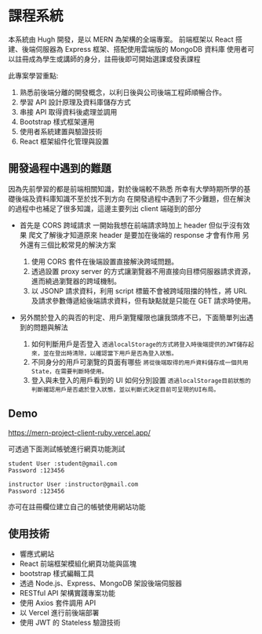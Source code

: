 # 課程系統

本系統由 Hugh 開發，是以 MERN 為架構的全端專案。
前端框架以 React 搭建、後端伺服器為 Express 框架、搭配使用雲端版的 MongoDB 資料庫
使用者可以註冊成為學生或講師的身分，註冊後即可開始選課或發表課程

此專案學習重點:

1. 熟悉前後端分離的開發概念，以利日後與公司後端工程師順暢合作。
1. 學習 API 設計原理及資料庫儲存方式
1. 串接 API 取得資料後處理並調用
1. Bootstrap 樣式框架運用
1. 使用者系統建置與驗證技術
1. React 框架組件化管理與設置

## 開發過程中遇到的難題

因為先前學習的都是前端相關知識，對於後端較不熟悉
所幸有大學時期所學的基礎後端及資料庫知識不至於找不到方向
在開發過程中遇到了不少難題，但在解決的過程中也補足了很多知識，這邊主要列出 client 端碰到的部分

- 首先是 CORS 跨域請求
  一開始我想在前端請求時加上 header 但似乎沒有效果
  爬文了解後才知道原來 header 是要加在後端的 response 才會有作用
  另外還有三個比較常見的解決方案

  1. 使用 CORS 套件在後端設置直接解決跨域問題。
  1. 透過設置 proxy server 的方式讓瀏覽器不用直接向目標伺服器請求資源，進而繞過瀏覽器的跨域機制。
  1. 以 JSONP 請求資料，利用 script 標籤不會被跨域阻擋的特性，將 URL 及請求參數傳遞給後端請求資料，但有缺點就是只能在 GET 請求時使用。

- 另外關於登入的與否的判定、用戶瀏覽權限也讓我頭疼不已，下面簡單列出遇到的問題與解法

  1. 如何判斷用戶是否登入
     `透過localStorage的方式將登入時後端提供的JWT儲存起來，並在登出時清除，以確認當下用戶是否為登入狀態。`
  1. 不同身分的用戶可瀏覽的頁面有哪些
     `將從後端取得的用戶資料儲存成一個共用State，在需要判斷時使用。`
  1. 登入與未登入的用戶看到的 UI 如何分別設置
     `透過localStorage目前狀態的判斷確認用戶是否處於登入狀態，並以判斷式決定目前可呈現的UI布局。`

## Demo

https://mern-project-client-ruby.vercel.app/

可透過下面測試帳號進行網頁功能測試

```
student User :student@gmail.com
Password :123456

instructor User :instructor@gmail.com
Password :123456

```

亦可在註冊欄位建立自己的帳號使用網站功能

## 使用技術

- 響應式網站
- React 前端框架模組化網頁功能與區塊
- bootstrap 樣式編輯工具
- 透過 Node.js、Express、MongoDB 架設後端伺服器
- RESTful API 架構實踐專案功能
- 使用 Axios 套件調用 API
- 以 Vercel 進行前後端部署
- 使用 JWT 的 Stateless 驗證技術
